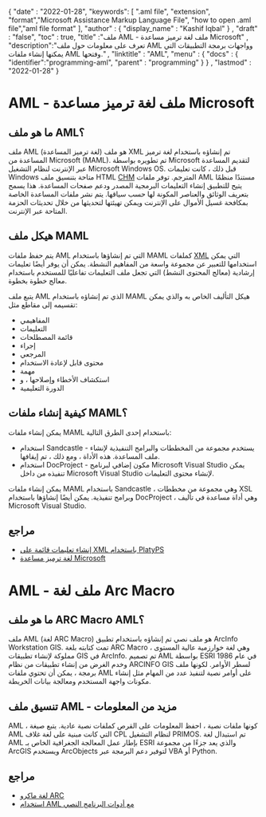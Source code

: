 
{
  "date" : "2022-01-28",
  "keywords": [ ".aml file", "extension", "format","Microsoft Assistance Markup Language File", "how to open .aml file","aml file format" ],
  "author" : {
    "display_name" : "Kashif Iqbal"
} ,
  "draft" : "false",
  "toc" : true,
  "title" :"ملف AML - ملف لغة ترميز مساعدة Microsoft" ,
  "description":"تعرف على معلومات حول ملف AML وواجهات برمجة التطبيقات التي يمكنها إنشاء ملفات AML وفتحها." ,
  "linktitle" : "AML",
  "menu" : {
    "docs" : {
      "identifier":"programming-aml",
      "parent" : "programming"
}
} ,
  "lastmod" : "2022-01-28"
}

# AML - ملف لغة ترميز مساعدة Microsoft

## ما هو ملف AML؟

ملف AML (لغة ترميز المساعدة) هو ملف XML تم إنشاؤه باستخدام لغة ترميز المساعدة من Microsoft (MAML). تم تطويره بواسطة Microsoft لتقديم المساعدة عبر الإنترنت لنظام التشغيل Microsoft Windows OS. قبل ذلك ، كانت تعليمات Windows متاحة بتنسيق ملف HTML [CHM](/ar/web/chm/) المترجم. توفر ملفات AML مستندًا منظمًا يتيح للتطبيق إنشاء التعليمات البرمجية المصدر ودعم صفحات المساعدة. هذا يسمح بتعريف الوثائق والعناصر المكونة لها حسب سياقها. يتم نشر ملفات المساعدة الخاصة بمكافحة غسيل الأموال على الإنترنت ويمكن تهيئتها لتحديثها من خلال تحديثات الحزمة المتاحة عبر الإنترنت.

## هيكل ملف MAML

يتم حفظ ملفات AML التي تم إنشاؤها باستخدام MAML كملفات [XML](/ar/web/xml/) التي يمكن استخدامها للتعبير عن مجموعة واسعة من المفاهيم النشطة. يمكن أن يوفر أيضًا تعليمات إرشادية (معالج المحتوى النشط) التي تجعل ملف التعليمات تفاعليًا للمستخدم باستخدام معالج خطوة بخطوة.

يتبع ملف AML الذي تم إنشاؤه باستخدام MAML هيكل التأليف الخاص به والذي يمكن تقسيمه إلى مقاطع مثل:

* المفاهيمي
* التعليمات
* قائمة المصطلحات
* إجراء
* المرجعي
* محتوى قابل لإعادة الاستخدام
* مهمة
* استكشاف الأخطاء وإصلاحها ، و
* الدورة التعليمية

## كيفية إنشاء ملفات MAML؟

يمكن إنشاء ملفات MAML باستخدام إحدى الطرق التالية:

* استخدام Sandcastle - يستخدم مجموعة من المخططات والبرامج التنفيذية لإنشاء ملف المساعدة. هذه الأداة ، ومع ذلك ، تم إيقافها.
* استخدام DocProject - مكون إضافي لبرنامج Microsoft Visual Studio يمكن تنفيذه من داخل Microsoft Visual Studio لإنشاء محتوى التعليمات.

يمكن إنشاء ملفات MAML باستخدام Sandcastle ، وهي مجموعة من مخططات XSL وبرامج تنفيذية. يمكن أيضًا إنشاؤها باستخدام DocProject ، وهي أداة مساعدة في تأليف Microsoft Visual Studio.

## مراجع

* [إنشاء تعليمات قائمة على XML باستخدام PlatyPS](https://learn.microsoft.com/en-us/powershell/scripting/dev-cross-plat/create-help-using-platyps?view=powershell-7.2)
* [لغة ترميز مساعدة Microsoft](https://en.wikipedia.org/wiki/Microsoft_Assistance_Markup_Language)

# AML - ملف لغة Arc Macro

## ما هو ملف ARC Macro AML؟

ملف AML (لغة ARC Macro) هو ملف نصي تم إنشاؤه باستخدام تطبيق ArcInfo Workstation GIS. تمت كتابته بلغة ARC Macro ، وهي لغة خوارزمية عالية المستوى مملوكة لإنشاء تطبيقات GIS في ArcInfo. تم تصميم AML بواسطة ESRI في عام 1986 وخدم الغرض من إنشاء تطبيقات من نظام ARCINFO GIS لسطر الأوامر. لكونها ملف برمجة ، يمكن أن تحتوي ملفات AML على أوامر نصية لتنفيذ عدد من المهام مثل إنشاء مكونات واجهة المستخدم ومعالجة بيانات الخريطة.

## تنسيق ملف AML - مزيد من المعلومات

AML ، كونها ملفات نصية ، احفظ المعلومات على القرص كملفات نصية عادية. يتبع صيغة AML التي كانت مبنية على لغة غلاف CPL لنظام التشغيل PRIMOS. تم استبدال لغة AML بإطار عمل المعالجة الجغرافية الخاص بـ ESRI والذي يعد جزءًا من مجموعة ArcGIS ويستخدم ArcObjects لتوفير دعم البرمجة عبر VBA أو Python.

## مراجع

* [لغة ماكرو ARC](https://en.wikipedia.org/wiki/ARC_Macro_Language)
* [استخدام AML مع أدوات البرنامج النصي](https://desktop.arcgis.com/en/arcmap/latest/analyze/creating-tools/using-amls-with-script-tools.htm)


